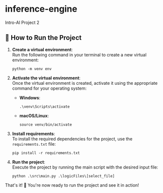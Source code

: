 # inference-engine
Intro-AI Project 2

## 🚀 How to Run the Project

1. **Create a virtual environment**:  
    Run the following command in your terminal to create a new virtual environment:

    ```shell
    python -m venv env 
    ```

2. **Activate the virtual environment**:  
    Once the virtual environment is created, activate it using the appropriate command for your operating system:

    - **Windows**:
        ```shell
        .\venv\Scripts\activate
        ```

    - **macOS/Linux**:
        ```shell
        source venv/bin/activate
        ```

3. **Install requirements**:  
    To install the required dependencies for the project, use the `requirements.txt` file:

    ```shell
    pip install -r requirements.txt
    ```

4. **Run the project**:  
    Execute the project by running the main script with the desired input file:

    ```shell
    python .\src\main.py .\logicFiles\[select_file]
    ```

That's it! 🎉 You're now ready to run the project and see it in action!
